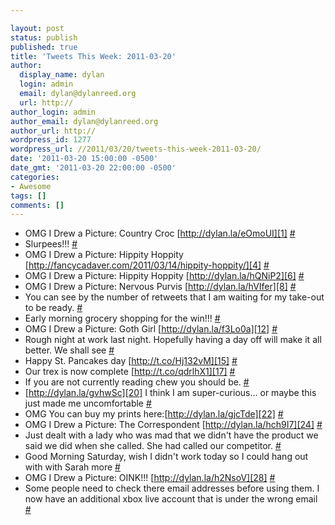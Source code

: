 ```yaml
---

layout: post
status: publish
published: true
title: 'Tweets This Week: 2011-03-20'
author:
  display_name: dylan
  login: admin
  email: dylan@dylanreed.org
  url: http://
author_login: admin
author_email: dylan@dylanreed.org
author_url: http://
wordpress_id: 1277
wordpress_url: //2011/03/20/tweets-this-week-2011-03-20/
date: '2011-03-20 15:00:00 -0500'
date_gmt: '2011-03-20 22:00:00 -0500'
categories:
- Awesome
tags: []
comments: []
---
```


  * OMG I Drew a Picture: Country Croc [http://dylan.la/eOmoUI][1] [#][2]
  * Slurpees!!! [#][3]
  * OMG I Drew a Picture: Hippity Hoppity [http://fancycadaver.com/2011/03/14/hippity-hoppity/][4] [#][5]
  * OMG I Drew a Picture: Hippity Hoppity [http://dylan.la/hQNiP2][6] [#][7]
  * OMG I Drew a Picture: Nervous Purvis [http://dylan.la/hVIfer][8] [#][9]
  * You can see by the number of retweets that I am waiting for my take-out to be ready. [#][10]
  * Early morning grocery shopping for the win!!! [#][11]
  * OMG I Drew a Picture: Goth Girl [http://dylan.la/f3Lo0a][12] [#][13]
  * Rough night at work last night. Hopefully having a day off will make it all better. We shall see [#][14]
  * Happy St. Pancakes day [http://t.co/Hj132vM][15] [#][16]
  * Our trex is now complete [http://t.co/qdrlhX1][17] [#][18]
  * If you are not currently reading chew you should be. [#][19]
  * [http://dylan.la/gvhwSc][20] I think I am super-curious... or maybe this just made me uncomfortable [#][21]
  * OMG You can buy my prints here:[http://dylan.la/gjcTde][22] [#][23]
  * OMG I Drew a Picture: The Correspondent [http://dylan.la/hch9I7][24] [#][25]
  * Just dealt with a lady who was mad that we didn't have the product we said we did when she called. She had called our competitor. [#][26]
  * Good Morning Saturday, wish I didn't work today so I could hang out with with Sarah more [#][27]
  * OMG I Drew a Picture: OINK!!! [http://dylan.la/h2NsoV][28] [#][29]
  * Some people need to check there email addresses before using them. I now have an additional xbox live account that is under the wrong email [#][30]
  


   [1]: http://dylan.la/eOmoUI
   [2]: http://twitter.com/awesomeguy/statuses/46982100221562880
   [3]: http://twitter.com/awesomeguy/statuses/47334275942596608
   [4]: http://fancycadaver.com/2011/03/14/hippity-hoppity/
   [5]: http://twitter.com/awesomeguy/statuses/47341770127843328
   [6]: http://dylan.la/hQNiP2
   [7]: http://twitter.com/awesomeguy/statuses/47341769649696769
   [8]: http://dylan.la/hVIfer
   [9]: http://twitter.com/awesomeguy/statuses/47696505485795328
   [10]: http://twitter.com/awesomeguy/statuses/47813536587591680
   [11]: http://twitter.com/awesomeguy/statuses/48004778571206656
   [12]: http://dylan.la/f3Lo0a
   [13]: http://twitter.com/awesomeguy/statuses/48066172259807233
   [14]: http://twitter.com/awesomeguy/statuses/48349219865636864
   [15]: http://t.co/Hj132vM
   [16]: http://twitter.com/awesomeguy/statuses/48352311898148864
   [17]: http://t.co/qdrlhX1
   [18]: http://twitter.com/awesomeguy/statuses/48413909987762176
   [19]: http://twitter.com/awesomeguy/statuses/48433281099771904
   [20]: http://dylan.la/gvhwSc
   [21]: http://twitter.com/awesomeguy/statuses/48511176639913984
   [22]: http://dylan.la/gjcTde
   [23]: http://twitter.com/awesomeguy/statuses/48752111156068352
   [24]: http://dylan.la/hch9I7
   [25]: http://twitter.com/awesomeguy/statuses/48764610538520576
   [26]: http://twitter.com/awesomeguy/statuses/48823886711762944
   [27]: http://twitter.com/awesomeguy/statuses/49103463317123072
   [28]: http://dylan.la/h2NsoV
   [29]: http://twitter.com/awesomeguy/statuses/49145314032107520
   [30]: http://twitter.com/awesomeguy/statuses/49311234742435840

